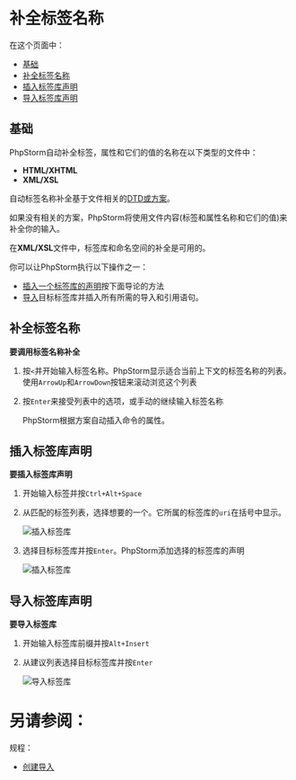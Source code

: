 # 补全标签名称


在这个页面中：

* [基础](#基础)
* [补全标签名称](#补全标签名称)
* [插入标签库声明](#插入标签库声明)
* [导入标签库声明](#导入标签库声明)


## <span id='基础'>基础</span>

PhpStorm自动补全标签，属性和它们的值的名称在以下类型的文件中：

* **HTML/XHTML**
* **XML/XSL**

自动标签名称补全基于文件相关的[DTD或方案](/如何使用/语言和框架-具体指南/标记语言和样式表/引用XML方案和DTD.md)。

如果没有相关的方案，PhpStorm将使用文件内容(标签和属性名称和它们的值)来补全你的输入。

在**XML/XSL**文件中，标签库和命名空间的补全是可用的。

你可以让PhpStorm执行以下操作之一：

* [插入一个标签库的声明](#插入标签库声明)按下面导论的方法
* [导入](#导入标签库声明)目标标签库并插入所有所需的导入和引用语句。


## <span id='补全标签名称'>补全标签名称</span>

**要调用标签名称补全**

1. 按`<`并开始输入标签名称。PhpStorm显示适合当前上下文的标签名称的列表。使用`ArrowUp`和`ArrowDown`按钮来滚动浏览这个列表
2. 按`Enter`来接受列表中的选项，或手动的继续输入标签名称

    PhpStorm根据方案自动插入命令的属性。


## <span id='插入标签库声明'>插入标签库声明</span>

**要插入标签库声明**

1. 开始输入标签并按`Ctrl+Alt+Space`
2. 从匹配的标签列表，选择想要的一个。它所属的标签库的`uri`在括号中显示。

    ![插入标签库](http://image.jellychen.cn/uploads/2016/11/tagCompletionBefore.png)

3. 选择目标标签库并按`Enter`。PhpStorm添加选择的标签库的声明
    
    ![插入标签库](http://image.jellychen.cn/uploads/2016/11/tagCompletionAfter.png)


## <span id='导入标签库声明'>导入标签库声明</span>

**要导入标签库**

1. 开始输入标签库前缀并按`Alt+Insert`
2. 从建议列表选择目标标签库并按`Enter`

    ![导入标签库](http://image.jellychen.cn/uploads/2016/11/import2.png)



# 另请参阅：

规程：

* [创建导入](/如何使用/常规指南/创建和优化导入/创建导入.md)